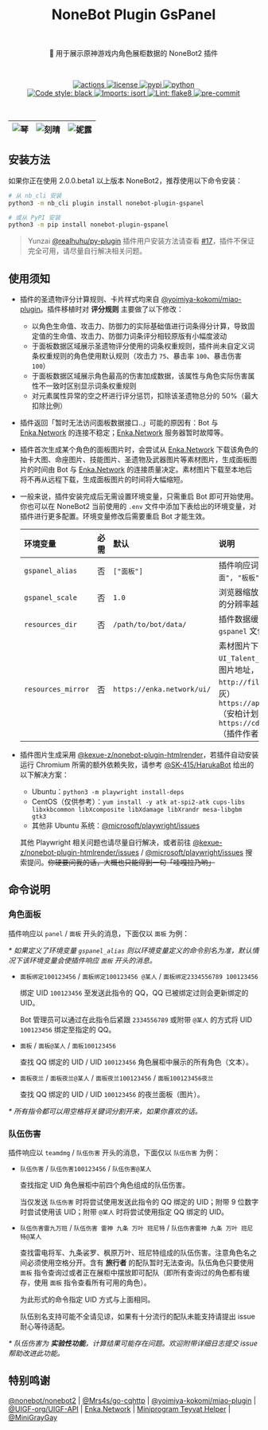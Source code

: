 <h1 align="center">NoneBot Plugin GsPanel</h1></br>


<p align="center">🤖 用于展示原神游戏内角色展柜数据的 NoneBot2 插件</p></br>


<p align="center">
  <a href="https://github.com/monsterxcn/nonebot-plugin-gspanel/actions">
    <img src="https://img.shields.io/github/actions/workflow/status/monsterxcn/nonebot-plugin-gspanel/publish.yml?branch=main" alt="actions" />
  </a>
  <a href="https://raw.githubusercontent.com/monsterxcn/nonebot-plugin-gspanel/master/LICENSE">
    <img src="https://img.shields.io/github/license/monsterxcn/nonebot-plugin-gspanel" alt="license" />
  </a>
  <a href="https://pypi.python.org/pypi/nonebot-plugin-gspanel">
    <img src="https://img.shields.io/pypi/v/nonebot-plugin-gspanel" alt="pypi" />
  </a>
  <a href="https://www.python.org/">
    <img src="https://img.shields.io/badge/python-3.8+-blue" alt="python" />
  </a><br />
  <a href="https://github.com/psf/black">
    <img src="https://img.shields.io/badge/code%20style-black-000000.svg" alt="Code style: black" />
  </a>
  <a href="https://pycqa.github.io/isort">
    <img src="https://img.shields.io/badge/%20imports-isort-%231674b1?&labelColor=ef8336" alt="Imports: isort" />
  </a>
  <a href="https://flake8.pycqa.org/">
    <img src="https://img.shields.io/badge/lint-flake8-&labelColor=4c9c39" alt="Lint: flake8" />
  </a>
  <a href="https://results.pre-commit.ci/latest/github/monsterxcn/nonebot-plugin-gspanel/main">
    <img src="https://results.pre-commit.ci/badge/github/monsterxcn/nonebot-plugin-gspanel/main.svg" alt="pre-commit" />
  </a>
</p></br>


| ![琴](https://user-images.githubusercontent.com/22407052/201662130-2b3bdcd3-acaa-4b59-9c88-3e50fa1887f3.PNG) | ![刻晴](https://user-images.githubusercontent.com/22407052/201661930-f9ecdfe0-e278-4641-a012-cf090da6b6c7.PNG) | ![妮露](https://user-images.githubusercontent.com/22407052/201667744-decfdf25-c889-4a65-bbe0-94e194fe8d82.PNG) |
|:--:|:--:|:--:|


## 安装方法


如果你正在使用 2.0.0.beta1 以上版本 NoneBot2，推荐使用以下命令安装：


```bash
# 从 nb_cli 安装
python3 -m nb_cli plugin install nonebot-plugin-gspanel

# 或从 PyPI 安装
python3 -m pip install nonebot-plugin-gspanel
```


> Yunzai [@realhuhu/py-plugin](https://github.com/realhuhu/py-plugin) 插件用户安装方法请查看 [#17](https://github.com/monsterxcn/nonebot-plugin-gspanel/issues/17)，插件不保证完全可用，请尽量自行解决相关问题。


## 使用须知


 - 插件的圣遗物评分计算规则、卡片样式均来自 [@yoimiya-kokomi/miao-plugin](https://github.com/yoimiya-kokomi/miao-plugin)。插件移植时对 **评分规则** 主要做了以下修改：
   
   + 以角色生命值、攻击力、防御力的实际基础值进行词条得分计算，导致固定值的生命值、攻击力、防御力词条评分相较原版有小幅度波动
   + 于面板数据区域展示圣遗物评分使用的词条权重规则，插件尚未自定义词条权重规则的角色使用默认规则（攻击力 `75`、暴击率 `100`、暴击伤害 `100`）
   + 于面板数据区域展示角色最高的伤害加成数据，该属性与角色实际伤害属性不一致时区别显示词条权重规则
   + 对元素属性异常的空之杯进行评分惩罚，扣除该圣遗物总分的 50%（最大扣除比例）
   
 - 插件返回「暂时无法访问面板数据接口..」可能的原因有：Bot 与 [Enka.Network](https://enka.network/) 的连接不稳定；[Enka.Network](https://enka.network/) 服务器暂时故障等。
   
 - 插件首次生成某个角色的面板图片时，会尝试从 [Enka.Network](https://enka.network/) 下载该角色的抽卡大图、命座图片、技能图片、圣遗物及武器图片等素材图片，生成面板图片的时间由 Bot 与 [Enka.Network](https://enka.network/) 的连接质量决定。素材图片下载至本地后将不再从远程下载，生成面板图片的时间将大幅缩短。
   
 - 一般来说，插件安装完成后无需设置环境变量，只需重启 Bot 即可开始使用。你也可以在 NoneBot2 当前使用的 `.env` 文件中添加下表给出的环境变量，对插件进行更多配置。环境变量修改后需要重启 Bot 才能生效。
   
   | 环境变量 | 必需 | 默认 | 说明 |
   |:-------|:----:|:-----|:----|
   | `gspanel_alias` | 否 | `["面板"]` | 插件响应词别名，多个别名按 `["面面", "板板"]` 格式填写 |
   | `gspanel_scale` | 否 | `1.0` | 浏览器缩放比例，此值越大返回图片的分辨率越高 |
   | `resources_dir` | 否 | `/path/to/bot/data/` | 插件数据缓存目录的父文件夹，包含 `gspanel` 文件夹的上级文件夹路径 |
   | `resources_mirror` | 否 | `https://enka.network/ui/` | 素材图片下载镜像，需提供 `UI_Talent_S_Nilou_01.png` 形式的图片地址，可选镜像：<br>`http://file.microgg.cn/ui/`（小灰灰）<br>`https://api.ambr.top/assets/UI/`（安柏计划）<br>`https://cdn.monsterx.cn/genshin/`（插件作者） |
   
 - 插件图片生成采用 [@kexue-z/nonebot-plugin-htmlrender](https://github.com/kexue-z/nonebot-plugin-htmlrender)，若插件自动安装运行 Chromium 所需的额外依赖失败，请参考 [@SK-415/HarukaBot](https://haruka-bot.sk415.icu/faq.html#playwright-%E4%BE%9D%E8%B5%96%E4%B8%8D%E5%85%A8) 给出的以下解决方案：
   
   + Ubuntu：`python3 -m playwright install-deps`
   + CentOS（仅供参考）：`yum install -y atk at-spi2-atk cups-libs libxkbcommon libXcomposite libXdamage libXrandr mesa-libgbm gtk3`
   + 其他非 Ubuntu 系统：[@microsoft/playwright/issues](https://github.com/microsoft/playwright/issues)
   
   其他 Playwright 相关问题也请尽量自行解决，或者前往 [@kexue-z/nonebot-plugin-htmlrender/issues](https://github.com/kexue-z/nonebot-plugin-htmlrender) / [@microsoft/playwright/issues](https://github.com/microsoft/playwright/issues) 搜索提问。~~你硬要问我的话，大概也只能得到一句「哇嘎拉乃哟」~~


## 命令说明


### 角色面板


插件响应以 `panel` / `面板` 开头的消息，下面仅以 `面板` 为例：


*\* 如果定义了环境变量 `gspanel_alias` 则以环境变量定义的命令别名为准，默认情况下该环境变量会使插件响应 `面板` 开头的消息。*


 - `面板绑定100123456` / `面板绑定100123456 @某人` / `面板绑定2334556789 100123456`
   
   绑定 UID `100123456` 至发送此指令的 QQ，QQ 已被绑定过则会更新绑定的 UID。
   
   Bot 管理员可以通过在此指令后紧跟 `2334556789` 或附带 `@某人` 的方式将 UID `100123456` 绑定至指定的 QQ。
   
 - `面板` / `面板@某人` / `面板100123456`
   
   查找 QQ 绑定的 UID / UID `100123456` 角色展柜中展示的所有角色（文本）。
   
 - `面板夜兰` / `面板夜兰@某人` / `面板夜兰100123456` / `面板100123456夜兰`
   
   查找 QQ 绑定的 UID / UID `100123456` 的夜兰面板（图片）。


*\* 所有指令都可以用空格将关键词分割开来，如果你喜欢的话。*


### 队伍伤害


插件响应以 `teamdmg` / `队伍伤害` 开头的消息，下面仅以 `队伍伤害` 为例：


 - `队伍伤害` / `队伍伤害100123456` / `队伍伤害@某人`
   
   查找指定 UID 角色展柜中前四个角色组成的队伍伤害。
   
   当仅发送 `队伍伤害` 时将尝试使用发送此指令的 QQ 绑定的 UID；附带 9 位数字时尝试使用该 UID；附带 `@某人` 时将尝试使用指定 QQ 绑定的 UID。
   
 - `队伍伤害雷九万班` / `队伍伤害 雷神 九条 万叶 班尼特` / `队伍伤害雷神 九条 万叶 班尼特@某人`
   
   查找雷电将军、九条裟罗、枫原万叶、班尼特组成的队伍伤害。注意角色名之间必须使用空格分开。含有 **旅行者** 的配队暂时无法查询。队伍角色只要使用 `面板` 指令查询过或者正在展柜中摆放即可配队（即所有查询过的角色都有缓存，使用 `面板` 指令查看所有可用的角色）。
   
   为此形式的命令指定 UID 方式与上面相同。
   
   队伍别名支持可能不全请见谅，如果有十分流行的配队未能支持请提出 issue 耐心等待适配。


*\* 队伍伤害为 **实验性功能**，计算结果可能存在问题。欢迎附带详细日志提交 issue 帮助改进此功能。*


## 特别鸣谢


[@nonebot/nonebot2](https://github.com/nonebot/nonebot2/) | [@Mrs4s/go-cqhttp](https://github.com/Mrs4s/go-cqhttp) | [@yoimiya-kokomi/miao-plugin](https://github.com/yoimiya-kokomi/miao-plugin) | [@UIGF-org/UIGF-API](https://github.com/UIGF-org/UIGF-API) | [Enka.Network](https://enka.network/) | [Miniprogram Teyvat Helper](#) | [@MiniGrayGay](https://github.com/MiniGrayGay)

